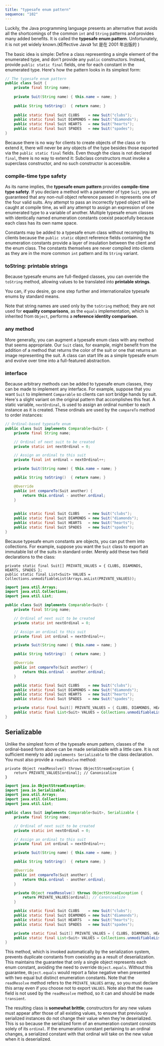 ```yaml
---
title: "typesafe enum pattern"
sequence: "102"
---
```



Luckily, the Java programming language presents an alternative
that avoids all the shortcomings of the common `int` and `String` patterns and provides many added benefits.
It is called the **typesafe enum pattern**.
Unfortunately, it is not yet widely known.(《Effective Java》 1st 是在 2001 年出版的 )

The basic idea is simple:
Define a class representing a single element of the enumerated type,
and don't provide any `public` constructors.
Instead, provide `public static final` fields,
one for each constant in the enumerated type.
Here's how the pattern looks in its simplest form:

```java
// The typesafe enum pattern
public class Suit { 
    private final String name; 
 
    private Suit(String name) { this.name = name; } 
 
    public String toString()  { return name; } 
 
    public static final Suit CLUBS    = new Suit("clubs"); 
    public static final Suit DIAMONDS = new Suit("diamonds"); 
    public static final Suit HEARTS   = new Suit("hearts"); 
    public static final Suit SPADES   = new Suit("spades"); 
}
```

Because there is no way for clients to create objects of the class or to extend it,
there will never be any objects of the type besides those exported via the `public static final` fields.
Even though the class is not declared `final`, there is no way to extend it:
Subclass constructors must invoke a superclass constructor, and no such constructor is accessible.

### compile-time type safety

As its name implies, the **typesafe enum pattern** provides **compile-time type safety**.
If you declare a method with a parameter of type `Suit`,
you are guaranteed that any non-null object reference passed in represents one of the four valid suits.
Any attempt to pass an incorrectly typed object will be caught at compile time,
as will any attempt to assign an expression of one enumerated type to a variable of another.
Multiple typesafe enum classes with identically named enumeration constants coexist peacefully
because each class has its own name space.

Constants may be added to a typesafe enum class without recompiling its clients
because the `public static` object reference fields containing the enumeration constants
provide a layer of insulation between the client and the enum class.
The constants themselves are never compiled into clients
as they are in the more common `int` pattern and its `String` variant.

### toString: printable strings

Because typesafe enums are full-fledged classes, you can override the `toString` method,
allowing values to be translated into **printable strings**.

You can, if you desire, go one step further and internationalize typesafe enums by standard means.

Note that string names are used only by the `toString` method;
they are not used for **equality comparisons**, as the `equals` implementation,
which is inherited from `Object`, performs a **reference identity comparison**.

### any method

More generally, you can augment a typesafe enum class with any method that seems appropriate.
Our `Suit` class, for example, might benefit from the addition of a method
that returns the color of the suit or one that returns an image representing the suit.
A class can start life as a simple typesafe enum and evolve over time into a full-featured abstraction.

### interface

Because arbitrary methods can be added to typesafe enum classes, they can be made to implement any interface.
For example, suppose that you want `Suit` to implement `Comparable` so clients can sort bridge hands by suit.
Here's a slight variant on the original pattern that accomplishes this feat.
A static variable, `nextOrdinal`, is used to assign an ordinal number to each instance as it is created.
These ordinals are used by the `compareTo` method to order instances:

```java
// Ordinal-based typesafe enum
public class Suit implements Comparable<Suit> {
    private final String name;

    // Ordinal of next suit to be created 
    private static int nextOrdinal = 0;

    // Assign an ordinal to this suit 
    private final int ordinal = nextOrdinal++;

    private Suit(String name) { this.name = name; }

    public String toString()  { return name; }

    @Override
    public int compareTo(Suit another) {
        return this.ordinal - another.ordinal;
    }
    
    
    public static final Suit CLUBS    = new Suit("clubs");
    public static final Suit DIAMONDS = new Suit("diamonds");
    public static final Suit HEARTS   = new Suit("hearts");
    public static final Suit SPADES   = new Suit("spades");
}
```

Because typesafe enum constants are objects, you can put them into collections.
For example, suppose you want the `Suit` class to export an immutable list of the suits in standard order.
Merely add these two field declarations to the class:

```text
private static final Suit[] PRIVATE_VALUES = { CLUBS, DIAMONDS, HEARTS, SPADES };
public static final List<Suit> VALUES = Collections.unmodifiableList(Arrays.asList(PRIVATE_VALUES));
```

```java
import java.util.Arrays;
import java.util.Collections;
import java.util.List;

public class Suit implements Comparable<Suit> {
    private final String name;

    // Ordinal of next suit to be created
    private static int nextOrdinal = 0;

    // Assign an ordinal to this suit
    private final int ordinal = nextOrdinal++;

    private Suit(String name) { this.name = name; }

    public String toString()  { return name; }

    @Override
    public int compareTo(Suit another) {
        return this.ordinal - another.ordinal;
    }

    public static final Suit CLUBS    = new Suit("clubs");
    public static final Suit DIAMONDS = new Suit("diamonds");
    public static final Suit HEARTS   = new Suit("hearts");
    public static final Suit SPADES   = new Suit("spades");

    private static final Suit[] PRIVATE_VALUES = { CLUBS, DIAMONDS, HEARTS, SPADES };
    public static final List<Suit> VALUES = Collections.unmodifiableList(Arrays.asList(PRIVATE_VALUES));
}
```

## Serializable

Unlike the simplest form of the typesafe enum pattern,
classes of the ordinal-based form above can be made serializable with a little care.
It is not sufficient merely to add `implements Serializable` to the class declaration.
You must also provide a `readResolve` method:

```text
private Object readResolve() throws ObjectStreamException {
    return PRIVATE_VALUES[ordinal]; // Canonicalize 
}
```

```java
import java.io.ObjectStreamException;
import java.io.Serializable;
import java.util.Arrays;
import java.util.Collections;
import java.util.List;

public class Suit implements Comparable<Suit>, Serializable {
    private final String name;

    // Ordinal of next suit to be created
    private static int nextOrdinal = 0;

    // Assign an ordinal to this suit
    private final int ordinal = nextOrdinal++;

    private Suit(String name) { this.name = name; }

    public String toString()  { return name; }

    @Override
    public int compareTo(Suit another) {
        return this.ordinal - another.ordinal;
    }

    private Object readResolve() throws ObjectStreamException {
        return PRIVATE_VALUES[ordinal]; // Canonicalize
    }

    public static final Suit CLUBS    = new Suit("clubs");
    public static final Suit DIAMONDS = new Suit("diamonds");
    public static final Suit HEARTS   = new Suit("hearts");
    public static final Suit SPADES   = new Suit("spades");

    private static final Suit[] PRIVATE_VALUES = { CLUBS, DIAMONDS, HEARTS, SPADES };
    public static final List<Suit> VALUES = Collections.unmodifiableList(Arrays.asList(PRIVATE_VALUES));
}
```

This method, which is invoked automatically by the serialization system,
prevents duplicate constants from coexisting as a result of deserialization.
This maintains the guarantee that only a single object represents each enum constant,
avoiding the need to override `Object.equals`.
Without this guarantee, `Object.equals` would report a false negative
when presented with two equal but distinct enumeration constants.
Note that the `readResolve` method refers to the `PRIVATE_VALUES` array,
so you must declare this array even if you choose not to export `VALUES`.
Note also that the `name` field is not used by the `readResolve` method,
so it can and should be made `transient`.

The resulting class is **somewhat brittle**;
constructors for any new values must appear after those of all existing values,
to ensure that previously serialized instances do not change their value when they're deserialized.
This is so because the serialized form of an enumeration constant consists solely of its `ordinal`.
If the enumeration constant pertaining to an ordinal changes,
a serialized constant with that ordinal will take on the new value when it is deserialized.



